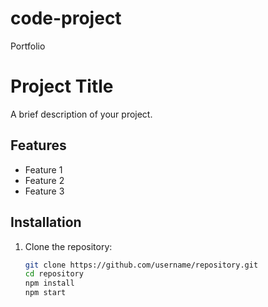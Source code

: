 # code-project
Portfolio
# Project Title
A brief description of your project.

## Features
- Feature 1
- Feature 2
- Feature 3

## Installation
1. Clone the repository:
   ```bash
   git clone https://github.com/username/repository.git
   cd repository
   npm install
   npm start
   